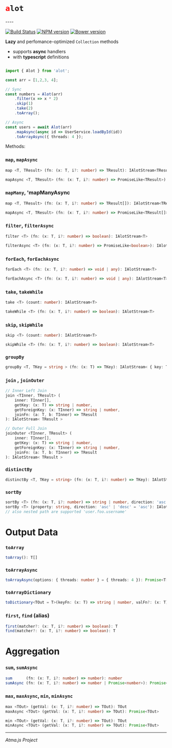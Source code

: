 <h1><font color='red'><code>a</code></font><code>lot</code></h1>
----

[![Build Status](https://travis-ci.org/atmajs/alot.png?branch=master)](https://travis-ci.org/tenbits/alot)
[![NPM version](https://badge.fury.io/js/alot.svg)](http://badge.fury.io/js/alot)
[![Bower version](https://badge.fury.io/bo/alot.svg)](http://badge.fury.io/bo/alot)


**Lazy** and perfomance-optimized `Collection` methods

* supports **async** handlers
* with **typescript** definitions



```typescript

import { Alot } from 'alot';

const arr = [1,2,3, 4];

// Sync
const numbers = Alot(arr)
    .filter(x => x * 2)
    .skip(1)
    .take(2)
    .toArray();

// Async
const users = await Alot(arr)
    .mapAsync(async id => UserService.loadById(id))
    .toArrayAsync({ threads: 4 });

```

Methods: 

### `map`, `mapAsync`

```ts
map <T, TResult> (fn: (x: T, i?: number) => TResult): IAlotStream<TResult>
```

```ts
mapAsync <T, TResult> (fn: (x: T, i?: number) => PromiseLike<TResult>): IAlotStream<TResult>
```

### `mapMany`, 'mapManyAsync

```ts
map <T, TResult> (fn: (x: T, i?: number) => TResult[]): IAlotStream<TResult>
```

```ts
mapAsync <T, TResult> (fn: (x: T, i?: number) => PromiseLike<TResult[]>): IAlotStream<TResult>
```


### `filter`, `filterAsync`

```ts
filter <T> (fn: (x: T, i?: number) => boolean): IAlotStream<T>
```

```ts
filterAsync <T> (fn: (x: T, i?: number) => PromiseLike<boolean>): IAlotStream<T>
```


### `forEach`, `forEachAsync`
```ts
forEach <T> (fn: (x: T, i?: number) => void | any): IAlotStream<T>
```
```ts
forEachAsync <T> (fn: (x: T, i?: number) => void | any): IAlotStream<T>
```

### `take`, `takeWhile`

```ts
take <T> (count: number): IAlotStream<T>
```

```ts
takeWhile <T> (fn: (x: T, i?: number) => boolean): IAlotStream<T>
```

### `skip`, `skipWhile`

```ts
skip <T> (count: number): IAlotStream<T>
```

```ts
skipWhile <T> (fn: (x: T, i?: number) => boolean): IAlotStream<T>
```


### `groupBy`

```ts
groupBy <T, TKey = string > (fn: (x: T) => TKey): IAlotStream< { key: TKey[], values: T[] } >
```



### `join` , `joinOuter`

```ts
// Inner Left Join
join <TInner, TResult> (
    inner: TInner[], 
    getKey: (x: T) => string | number, 
    getForeignKey: (x: TInner) => string | number,
    joinFn: (a: T, b: TInner) => TResult
): IAlotStream< TResult >

// Outer Full Join
joinOuter <TInner, TResult> (
    inner: TInner[], 
    getKey: (x: T) => string | number, 
    getForeignKey: (x: TInner) => string | number,
    joinFn: (a: T, b: TInner) => TResult
): IAlotStream< TResult >

```

### `distinctBy`

```ts
distinctBy <T, TKey = string> (fn: (x: T, i?: number) => TKey): IAlotStream<T>
```


### `sortBy`

```ts
sortBy <T> (fn: (x: T, i?: number) => string | number, direction: 'asc' | 'desc' = 'asc'): IAlotStream<T>
sortBy <T> (property: string, direction: 'asc' | 'desc' = 'asc'): IAlotStream<T>
// also nested path are supported 'user.foo.username'
```

# Output Data

### `toArray`

```ts
toArray(): T[]
```

### `toArrayAsync`

```ts
toArrayAsync(options: { threads: number } = { threads: 4 }): Promise<T[]>
```


### `toArrayDictionary`

```ts
toDictionary<TOut = T>(keyFn: (x: T) => string | number, valFn?: (x: T) => TOut ): { [key: string]: TOut }
```

### `first`, `find` (alias)

```ts
first(matcher?: (x: T, i?: number) => boolean): T
find(matcher?: (x: T, i?: number) => boolean): T
```

# Aggregation

### `sum`, `sumAsync`

```ts
sum      (fn: (x: T, i?: number) => number): number
sumAsync (fn: (x: T, i?: number) => number | Promise<number>): Promise<number>
```

### `max`, `maxAsync`, `min`, `minAsync`

```ts
max <TOut> (getVal: (x: T, i?: number) => TOut): TOut
maxAsync <TOut> (getVal: (x: T, i?: number) => TOut): Promise<TOut>

min <TOut> (getVal: (x: T, i?: number) => TOut): TOut
minAsync <TOut> (getVal: (x: T, i?: number) => TOut): Promise<TOut>

```

----
_Atma.js Project_
